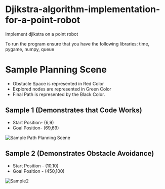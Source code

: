 # Djikstra-algorithm-implementation-for-a-point-robot
Implement djikstra on a point robot

To run the program ensure that you have the following libraries:
time, pygame, numpy, queue


# Sample Planning Scene
- Obstacle Space is represented in Red Color
- Explored nodes are represented in Green Color
- Final Path is represented by the Black Color.

## Sample 1 (Demonstrates that Code Works)
- Start Position- (6,9)
- Goal Position-  (69,69)

![Sample Path Planning Scene](https://github.com/shivamsehgal77/Path-Planning-Djikstra/assets/112571645/aec9df5c-5e3e-4dc8-bbf9-81517479a51d)

## Sample 2 (Demonstrates Obstacle Avoidance)
- Start Position - (10,10)
- Goal Position  - (450,100)

![Sample2](https://github.com/shivamsehgal77/Path-Planning-Djikstra/assets/112571645/6eafcb64-f140-4c92-a979-ce513cb47c5b)

